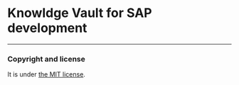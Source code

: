 # Knowldge Vault for SAP development


---

### Copyright and license

It is under [the MIT license](/LICENSE).
